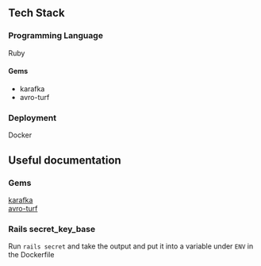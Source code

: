 ## Tech Stack
### Programming Language
Ruby

#### Gems
- karafka
- avro-turf

### Deployment
Docker

## Useful documentation
### Gems
[karafka](https://karafka.io/docs) \
[avro-turf](https://github.com/dasch/avro_turf)


### Rails secret_key_base
Run `rails secret` and take the output and put it into a variable under `ENV` in the Dockerfile

